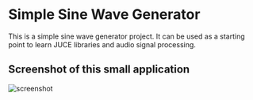 # Simple Sine Wave Generator
This is a simple sine wave generator project. It can be used as a starting point to learn JUCE libraries and audio signal processing.

## Screenshot of this small application

![screenshot](https://cloud.githubusercontent.com/assets/2100323/17717555/5995ccd6-6417-11e6-8e4c-71a97e6575ee.PNG)

